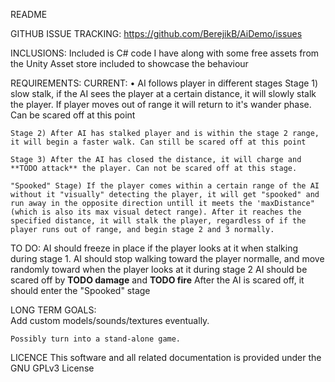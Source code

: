 README

GITHUB ISSUE TRACKING: https://github.com/BerejikB/AiDemo/issues

INCLUSIONS:
Included is C# code I have along with some free assets from the Unity Asset store included to showcase the behaviour

REQUIREMENTS:
CURRENT:
•	AI follows player in different stages
	Stage 1) slow stalk, if the AI sees the player at a certain distance, it will slowly stalk the player. If player moves out of range it will return to it's wander phase. Can be scared off at this point
	
	Stage 2) After AI has stalked player and is within the stage 2 range, it will begin a faster walk. Can still be scared off at this point
	
	Stage 3) After the AI has closed the distance, it will charge and **TODO attack** the player. Can not be scared off at this stage.
	
	"Spooked" Stage) If the player comes within a certain range of the AI without it "visually" detecting the player, it will get "spooked" and run away in the opposite direction untill it meets the 'maxDistance" (which is also its max visual detect range). After it reaches the specified distance, it will stalk the player, regardless of if the player runs out of range, and begin stage 2 and 3 normally.
 

TO DO: AI should freeze in place if the player looks at it when stalking during stage 1.
		AI should stop walking toward the player normalle, and move randomly toward when the player looks at it during stage 2
		AI should be scared off by **TODO damage** and **TODO fire**
		After the AI is scared off, it should enter the "Spooked" stage

LONG TERM GOALS:		
	Add custom models/sounds/textures eventually. 
	
	Possibly turn into a stand-alone game. 
		

LICENCE
This software and all related documentation is provided under the GNU GPLv3 License
